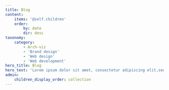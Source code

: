 ```yaml
---
title: Blog
content:
    items: '@self.children'
    order:
        by: date
        dir: desc
taxonomy:
    category:
        - Arch-viz
        - 'Brand design'
        - 'Web design'
        - 'Web development'
hero_title: Blog
hero_text: 'Lorem ipsum dolor sit amet, consectetur adipiscing elit,sed do eiusmod tempor incididunt ut labore et dolore magnaaliqua. Ut enim'
admin:
    children_display_order: collection
---
```


